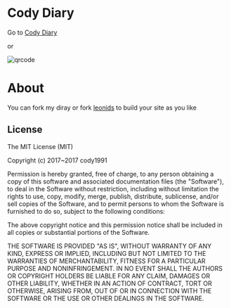 # Cody Diary

Go to [Cody Diary](https://cody1991.github.io/diary/)

or

![qrcode](https://raw.githubusercontent.com/cody1991/diary/master/qrcode.png)

# About

You can fork my diray or fork [leonids](http://github.com/renyuanz/leonids/) to build your site as you like

## License

The MIT License (MIT)

Copyright (c) 2017~2017 cody1991

Permission is hereby granted, free of charge, to any person obtaining a copy
of this software and associated documentation files (the "Software"), to deal
in the Software without restriction, including without limitation the rights
to use, copy, modify, merge, publish, distribute, sublicense, and/or sell
copies of the Software, and to permit persons to whom the Software is
furnished to do so, subject to the following conditions:

The above copyright notice and this permission notice shall be included in all
copies or substantial portions of the Software.

THE SOFTWARE IS PROVIDED "AS IS", WITHOUT WARRANTY OF ANY KIND, EXPRESS OR
IMPLIED, INCLUDING BUT NOT LIMITED TO THE WARRANTIES OF MERCHANTABILITY,
FITNESS FOR A PARTICULAR PURPOSE AND NONINFRINGEMENT. IN NO EVENT SHALL THE
AUTHORS OR COPYRIGHT HOLDERS BE LIABLE FOR ANY CLAIM, DAMAGES OR OTHER
LIABILITY, WHETHER IN AN ACTION OF CONTRACT, TORT OR OTHERWISE, ARISING FROM,
OUT OF OR IN CONNECTION WITH THE SOFTWARE OR THE USE OR OTHER DEALINGS IN THE
SOFTWARE.
